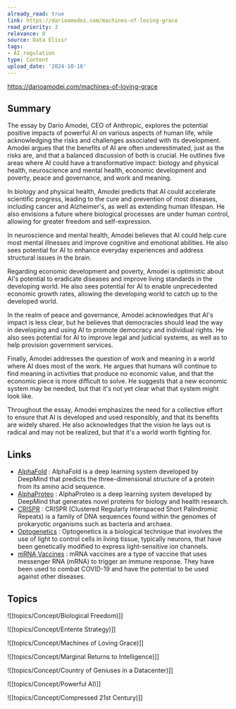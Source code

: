 ```yaml
---
already_read: true
link: https://darioamodei.com/machines-of-loving-grace
read_priority: 3
relevance: 0
source: Data Elixir
tags:
- AI_regulation
type: Content
upload_date: '2024-10-16'
---
```


https://darioamodei.com/machines-of-loving-grace
## Summary

The essay by Dario Amodei, CEO of Anthropic, explores the potential positive impacts of powerful AI on various aspects of human life, while acknowledging the risks and challenges associated with its development. Amodei argues that the benefits of AI are often underestimated, just as the risks are, and that a balanced discussion of both is crucial. He outlines five areas where AI could have a transformative impact: biology and physical health, neuroscience and mental health, economic development and poverty, peace and governance, and work and meaning.

In biology and physical health, Amodei predicts that AI could accelerate scientific progress, leading to the cure and prevention of most diseases, including cancer and Alzheimer's, as well as extending human lifespan. He also envisions a future where biological processes are under human control, allowing for greater freedom and self-expression.

In neuroscience and mental health, Amodei believes that AI could help cure most mental illnesses and improve cognitive and emotional abilities. He also sees potential for AI to enhance everyday experiences and address structural issues in the brain.

Regarding economic development and poverty, Amodei is optimistic about AI's potential to eradicate diseases and improve living standards in the developing world. He also sees potential for AI to enable unprecedented economic growth rates, allowing the developing world to catch up to the developed world.

In the realm of peace and governance, Amodei acknowledges that AI's impact is less clear, but he believes that democracies should lead the way in developing and using AI to promote democracy and individual rights. He also sees potential for AI to improve legal and judicial systems, as well as to help provision government services.

Finally, Amodei addresses the question of work and meaning in a world where AI does most of the work. He argues that humans will continue to find meaning in activities that produce no economic value, and that the economic piece is more difficult to solve. He suggests that a new economic system may be needed, but that it's not yet clear what that system might look like.

Throughout the essay, Amodei emphasizes the need for a collective effort to ensure that AI is developed and used responsibly, and that its benefits are widely shared. He also acknowledges that the vision he lays out is radical and may not be realized, but that it's a world worth fighting for.
## Links

- [AlphaFold](https://alphafold.ebi.ac.uk/) : AlphaFold is a deep learning system developed by DeepMind that predicts the three-dimensional structure of a protein from its amino acid sequence.
- [AlphaProteo](https://deepmind.google/discover/blog/alphaproteo-generates-novel-proteins-for-biology-and-health-research/) : AlphaProteo is a deep learning system developed by DeepMind that generates novel proteins for biology and health research.
- [CRISPR](https://en.wikipedia.org/wiki/CRISPR) : CRISPR (Clustered Regularly Interspaced Short Palindromic Repeats) is a family of DNA sequences found within the genomes of prokaryotic organisms such as bacteria and archaea.
- [Optogenetics](https://en.wikipedia.org/wiki/Optogenetics#:~:text=Optogenetics%20is%20a%20biological%20technique,specifically%20in%20the%20target%20cells.) : Optogenetics is a biological technique that involves the use of light to control cells in living tissue, typically neurons, that have been genetically modified to express light-sensitive ion channels.
- [mRNA Vaccines](https://www.vox.com/future-perfect/2023/10/5/23903292/katalin-kariko-drew-weissman-nobel-prize-medicine-mrna-vaccines-covid-coronavirus) : mRNA vaccines are a type of vaccine that uses messenger RNA (mRNA) to trigger an immune response. They have been used to combat COVID-19 and have the potential to be used against other diseases.

## Topics

![[topics/Concept/Biological Freedom)]]

![[topics/Concept/Entente Strategy)]]

![[topics/Concept/Machines of Loving Grace)]]

![[topics/Concept/Marginal Returns to Intelligence)]]

![[topics/Concept/Country of Geniuses in a Datacenter)]]

![[topics/Concept/Powerful AI)]]

![[topics/Concept/Compressed 21st Century)]]